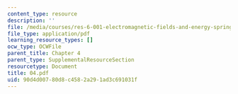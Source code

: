 ```yaml
---
content_type: resource
description: ''
file: /media/courses/res-6-001-electromagnetic-fields-and-energy-spring-2008/90d4d00780d8c4582a291ad3c691031f_04.pdf
file_type: application/pdf
learning_resource_types: []
ocw_type: OCWFile
parent_title: Chapter 4
parent_type: SupplementalResourceSection
resourcetype: Document
title: 04.pdf
uid: 90d4d007-80d8-c458-2a29-1ad3c691031f
---
```

